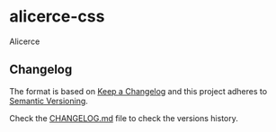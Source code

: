 # alicerce-css
Alicerce


## Changelog

The format is based on [Keep a Changelog](http://keepachangelog.com/) and this project adheres to [Semantic Versioning](http://semver.org/).

Check the [CHANGELOG.md](CHANGELOG.md) file to check the versions history.